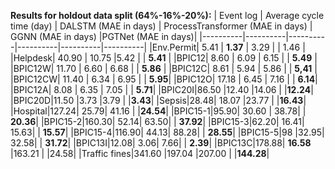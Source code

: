 **Results for holdout data split (64%-16%-20%):**
| Event log | Average cycle time (day) | DALSTM (MAE in days) | ProcessTransformer (MAE in days) | GGNN (MAE in days) |PGTNet (MAE in days)|
|----------|----------|----------|----------|----------|----------|
|Env.Permit| 5.41 | **1.37** | 3.29 |  | 1.46 |
|Helpdesk| 40.90 | 10.75 |5.42 | | **5.41** |
|BPIC12| 8.60 | 6.09 | 6.15 | | **5.49** |
|BPIC12W| 11.70 | 6.60 | 6.68 | | **5.86** |
|BPIC12C| 8.61 | 5.94 | 5.86 |  |	**5,41** |
|BPIC12CW| 11.40 | 6.34 | 6.95 |		| **5.95**|
|BPIC12O| 17.18 | 6.45	| 7.16 |		| **6.14**|
|BPIC12A| 8.08 | 6.35 |		7.05 |	|	**5.71**|
|BPIC20I|86.50	|12.40	|14.06	|	|**12.24**|
|BPIC20D|11.50	|3.73	|3.79	|	|**3.43**|
|Sepsis|28.48|	18.07	|23.77	|	|**16.43**|
|Hospital|127.24|	25.79|	41.16	| |**24.54**|
|BPIC15-1|95.90|	30.60	|	38.78| |	**20.36**|
|BPIC15-2|160.30|	52.14|	63.50| |	**37.92**|
|BPIC15-3|62.20|	16.41|	15.63|	|	**15.57**|
|BPIC15-4|116.90|	44.13|	88.28|	|	**28.55**|
|BPIC15-5|98	|32.95|	32.58|	|	**31.72**|
|BPIC13I|12.08|	3.06|	7.66|	|	**2.39**|
|BPIC13C|178.88|	**16.58**	|163.21	|	|24.58|
|Traffic fines|341.60	|197.04	|207.00	|	|**144.28**|
<!-- This is not remaining of the table. -->

